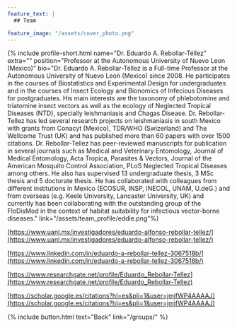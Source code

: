 ```yaml
---
feature_text: |
  ## Team

feature_image: "/assets/cover_photo.png"
---
```

{% include profile-short.html name="Dr. Eduardo A. Rebollar-Téllez" extra="" position="Professor at the Autonomous University of Nuevo Leon (Mexico)" bio="Dr. Eduardo A. Rebollar-Téllez is a Full-time Professor at the Autonomous University of Nuevo Leon (Mexico) since 2008.  He participates in the courses of Biostatistics and Experimental Design for undergraduates and in the courses of Insect Ecology and Bionomics of Infecious Diseases for postgraduates.  His main interests are the taxonomy of phlebotomine and triatomine insect vectors as well as the ecology of Neglected Tropical Diseases (NTD), specially leishmaniasis and Chagas Disease. Dr. Rebollar-Tellez has led several research projects on leishmaniasis in south Mexico with grants from Conacyt (Mexico), TDR/WHO (Swizerland) and The Wellcome Trust (UK) and has published more than 60 papers with over 1500 citations. Dr. Rebollar-Tellez has peer-reviewed manuscripts for publication in several journals such as Medical and Veterinary Entomology, Journal of Medical Entomology, Acta Tropica, Parasites & Vectors, Journal of the American Mosquito Control Association, PLoS Neglected Tropical Diseases among others. He also has supervised 13 undergraduate thesis, 3 MSc thesis and 5 doctorate thesis. He has collaborated with colleagues from different institutions in Mexico (ECOSUR, INSP, INECOL, UNAM, U.deG.) and from overseas (e.g. Keele University, Lancaster University, UK) and currently has been collaborating with the outstanding group of the FloDisMod in the context of habitat suitability for infectious vector-borne diseases." link="/assets/team_profile/eddie.png"%}


[https://www.uanl.mx/investigadores/eduardo-alfonso-rebollar-tellez/](https://www.uanl.mx/investigadores/eduardo-alfonso-rebollar-tellez/)


[https://www.linkedin.com/in/eduardo-a-rebollar-tellez-3067518b/](https://www.linkedin.com/in/eduardo-a-rebollar-tellez-3067518b/)


[https://www.researchgate.net/profile/Eduardo_Rebollar-Tellez](https://www.researchgate.net/profile/Eduardo_Rebollar-Tellez)


[https://scholar.google.es/citations?hl=es&pli=1&user=jmjfWP4AAAAJ](https://scholar.google.es/citations?hl=es&pli=1&user=jmjfWP4AAAAJ)


{% include button.html text="Back" link="/groups/" %}
